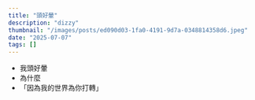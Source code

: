 ```yaml
---
title: "頭好暈"
description: "dizzy"
thumbnail: "/images/posts/ed090d03-1fa0-4191-9d7a-0348814358d6.jpeg"
date: "2025-07-07"
tags: []
---
```

- 我頭好暈
- 為什麼
- 「因為我的世界為你打轉」
